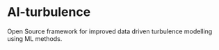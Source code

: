 # AI-turbulence
Open Source framework for improved data driven turbulence modelling using ML methods.

